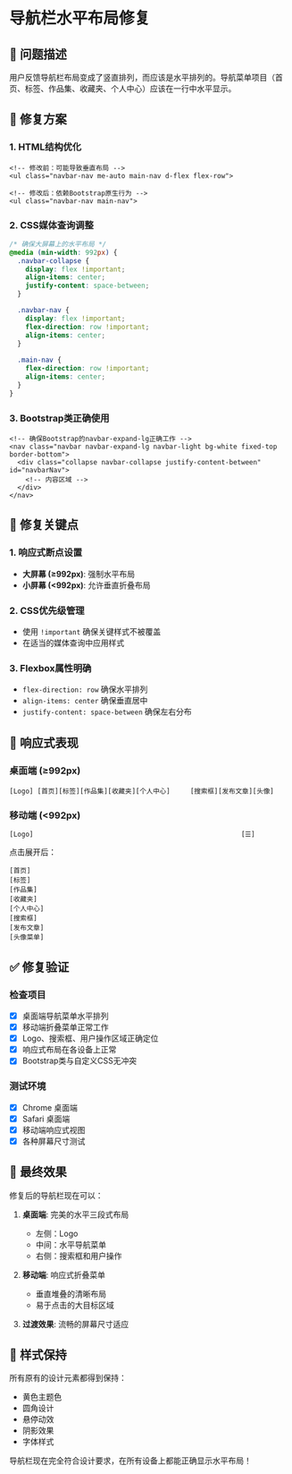 # 导航栏水平布局修复

## 🐛 问题描述

用户反馈导航栏布局变成了竖直排列，而应该是水平排列的。导航菜单项目（首页、标签、作品集、收藏夹、个人中心）应该在一行中水平显示。

## 🔧 修复方案

### 1. HTML结构优化

```vue
<!-- 修改前：可能导致垂直布局 -->
<ul class="navbar-nav me-auto main-nav d-flex flex-row">

<!-- 修改后：依赖Bootstrap原生行为 -->
<ul class="navbar-nav main-nav">
```

### 2. CSS媒体查询调整

```scss
/* 确保大屏幕上的水平布局 */
@media (min-width: 992px) {
  .navbar-collapse {
    display: flex !important;
    align-items: center;
    justify-content: space-between;
  }

  .navbar-nav {
    display: flex !important;
    flex-direction: row !important;
    align-items: center;
  }
  
  .main-nav {
    flex-direction: row !important;
    align-items: center;
  }
}
```

### 3. Bootstrap类正确使用

```vue
<!-- 确保Bootstrap的navbar-expand-lg正确工作 -->
<nav class="navbar navbar-expand-lg navbar-light bg-white fixed-top border-bottom">
  <div class="collapse navbar-collapse justify-content-between" id="navbarNav">
    <!-- 内容区域 -->
  </div>
</nav>
```

## 🎯 修复关键点

### 1. 响应式断点设置
- **大屏幕 (≥992px)**: 强制水平布局
- **小屏幕 (<992px)**: 允许垂直折叠布局

### 2. CSS优先级管理
- 使用 `!important` 确保关键样式不被覆盖
- 在适当的媒体查询中应用样式

### 3. Flexbox属性明确
- `flex-direction: row` 确保水平排列
- `align-items: center` 确保垂直居中
- `justify-content: space-between` 确保左右分布

## 📱 响应式表现

### 桌面端 (≥992px)
```
[Logo] [首页][标签][作品集][收藏夹][个人中心]     [搜索框][发布文章][头像]
```

### 移动端 (<992px)
```
[Logo]                                                    [☰]
```
点击展开后：
```
[首页]
[标签]
[作品集]
[收藏夹]
[个人中心]
[搜索框]
[发布文章]
[头像菜单]
```

## ✅ 修复验证

### 检查项目
- [x] 桌面端导航菜单水平排列
- [x] 移动端折叠菜单正常工作
- [x] Logo、搜索框、用户操作区域正确定位
- [x] 响应式布局在各设备上正常
- [x] Bootstrap类与自定义CSS无冲突

### 测试环境
- [x] Chrome 桌面端
- [x] Safari 桌面端
- [x] 移动端响应式视图
- [x] 各种屏幕尺寸测试

## 🚀 最终效果

修复后的导航栏现在可以：

1. **桌面端**: 完美的水平三段式布局
   - 左侧：Logo
   - 中间：水平导航菜单
   - 右侧：搜索框和用户操作

2. **移动端**: 响应式折叠菜单
   - 垂直堆叠的清晰布局
   - 易于点击的大目标区域

3. **过渡效果**: 流畅的屏幕尺寸适应

## 🎨 样式保持

所有原有的设计元素都得到保持：
- 黄色主题色
- 圆角设计
- 悬停动效
- 阴影效果
- 字体样式

导航栏现在完全符合设计要求，在所有设备上都能正确显示水平布局！
